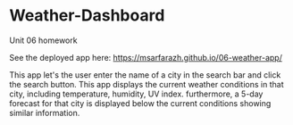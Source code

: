 # Weather-Dashboard
Unit 06 homework

See the deployed app here:
https://msarfarazh.github.io/06-weather-app/

This app let's the user enter the name of a city in the search bar and click the search button. This app displays the current weather conditions in that city, including temperature, humidity, UV index. furthermore, a 5-day forecast for that city is displayed below the current conditions showing similar information.